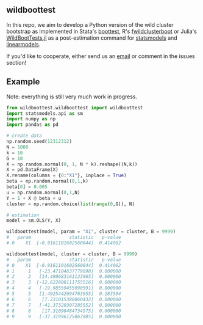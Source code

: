 ## wildboottest

In this repo, we aim to develop a Python version of the wild cluster 
bootstrap as implemented in Stata's [boottest](https://github.com/droodman/boottest), R's [fwildclusterboot](https://github.com/s3alfisc/fwildclusterboot) or 
Julia's [WildBootTests.jl](https://github.com/droodman/WildBootTests.jl)
as a post-estimation command for [statsmodels](https://github.com/statsmodels/statsmodels) and 
[linearmodels](https://github.com/bashtage/linearmodels). 

If you'd like to cooperate, either send us an 
[email](alexander-fischer1801@t-online.de) or comment in the issues section!


## Example 

Note: everything is still very much work in progress. 

```python
from wildboottest.wildboottest import wildboottest
import statsmodels.api as sm
import numpy as np
import pandas as pd

# create data
np.random.seed(12312312)
N = 1000
k = 10
G = 10
X = np.random.normal(0, 1, N * k).reshape((N,k))
X = pd.DataFrame(X)
X.rename(columns = {0:"X1"}, inplace = True)
beta = np.random.normal(0,1,k)
beta[0] = 0.005
u = np.random.normal(0,1,N)
Y = 1 + X @ beta + u
cluster = np.random.choice(list(range(0,G)), N)

# estimation
model = sm.OLS(Y, X)

wildboottest(model, param = "X1", cluster = cluster, B = 9999)
#   param              statistic   p-value
# 0    X1  [-0.9161101602560844]  0.414062

wildboottest(model, cluster = cluster, B = 9999)
#   param              statistic   p-value
# 0    X1  [-0.9161101602560844]  0.414062
# 1     1   [-23.47104637779698]  0.000000
# 2     2   [14.490683161123965]  0.000000
# 3     3  [-12.622808111755516]  0.000000
# 4     4   [-19.98559455990591]  0.000000
# 5     5   [1.4925442694763955]  0.183594
# 6     6    [7.231015380060432]  0.000000
# 7     7   [-41.37320307285552]  0.000000
# 8     8    [17.31090484734575]  0.000000
# 9     9   [-37.31996125067985]  0.000000
```
